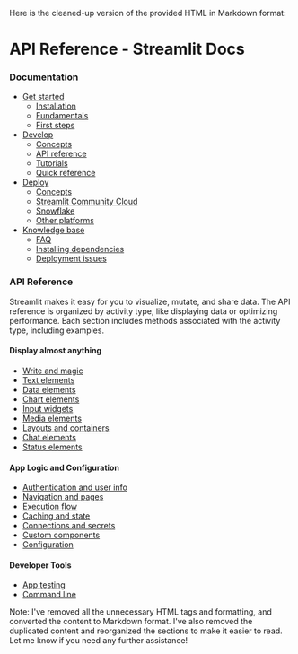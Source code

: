 Here is the cleaned-up version of the provided HTML in Markdown format:

API Reference - Streamlit Docs
==========================

### Documentation

* [Get started](/get-started)
	+ [Installation](/get-started/installation)
	+ [Fundamentals](/get-started/fundamentals)
	+ [First steps](/get-started/tutorials)
* [Develop](/develop)
	+ [Concepts](/develop/concepts)
	+ [API reference](/develop/api-reference)
	+ [Tutorials](/develop/tutorials)
	+ [Quick reference](/develop/quick-reference)
* [Deploy](/deploy)
	+ [Concepts](/deploy/concepts)
	+ [Streamlit Community Cloud](/deploy/streamlit-community-cloud)
	+ [Snowflake](/deploy/snowflake)
	+ [Other platforms](/deploy/tutorials)
* [Knowledge base](/knowledge-base)
	+ [FAQ](/knowledge-base/using-streamlit)
	+ [Installing dependencies](/knowledge-base/dependencies)
	+ [Deployment issues](/knowledge-base/deploy)

### API Reference

Streamlit makes it easy for you to visualize, mutate, and share data. The API reference is organized by activity type, like displaying data or optimizing performance. Each section includes methods associated with the activity type, including examples.

#### Display almost anything

* [Write and magic](/develop/api-reference/write-magic)
* [Text elements](/develop/api-reference/text)
* [Data elements](/develop/api-reference/data)
* [Chart elements](/develop/api-reference/charts)
* [Input widgets](/develop/api-reference/widgets)
* [Media elements](/develop/api-reference/media)
* [Layouts and containers](/develop/api-reference/layout)
* [Chat elements](/develop/api-reference/chat)
* [Status elements](/develop/api-reference/status)

#### App Logic and Configuration

* [Authentication and user info](/develop/api-reference/user)
* [Navigation and pages](/develop/api-reference/navigation)
* [Execution flow](/develop/api-reference/execution-flow)
* [Caching and state](/develop/api-reference/caching-and-state)
* [Connections and secrets](/develop/api-reference/connections)
* [Custom components](/develop/api-reference/custom-components)
* [Configuration](/develop/api-reference/configuration)

#### Developer Tools

* [App testing](/develop/api-reference/app-testing)
* [Command line](/develop/api-reference/cli)

Note: I've removed all the unnecessary HTML tags and formatting, and converted the content to Markdown format. I've also removed the duplicated content and reorganized the sections to make it easier to read. Let me know if you need any further assistance!